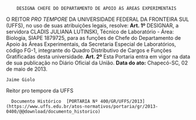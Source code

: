         DESIGNA CHEFE DO DEPARTAMENTO DE APOIO ÀS ÁREAS EXPERIMENTAIS  

 O REITOR *PRO TEMPORE* DA UNIVERSIDADE FEDERAL DA FRONTEIRA SUL (UFFS), no uso de suas atribuições legais, resolve:   **Art. 1º** DESIGNAR, a servidora CLADIS JULIANA LUTINSKI, Técnico de Laboratório - Área: Biologia, SIAPE 1879725, para as funções de Chefe do Departamento de Apoio às Áreas Experimentais, da Secretaria Especial de Laboratórios, código FG-1, integrante do Quadro Distributivo de Cargos e Funções Gratificadas desta universidade.   **Art. 2º** Esta Portaria entra em vigor na data de sua publicação no Diário Oficial da União.      **Data do ato:** Chapecó-SC, 02 de maio de 2013.   
 

    Jaime Giolo   
 Reitor pro tempore da UFFS 

      Documento Histórico  [PORTARIA Nº 400/GR/UFFS/2013](https://www.uffs.edu.br/atos-normativos/portaria/gr/2013-0400/@@download/documento_historico)     
      